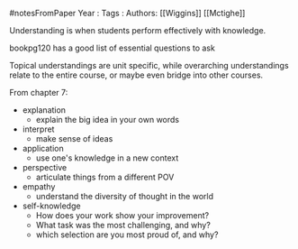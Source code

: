 #notesFromPaper
Year   :
Tags   :
Authors: [[Wiggins]] [[Mctighe]]

Understanding is when students perform effectively with knowledge.

bookpg120 has a good list of essential questions to ask

Topical understandings are unit specific, while overarching understandings relate to the entire course, or maybe even bridge into other courses.

From chapter 7:

 - explanation
   - explain the big idea in your own words
 - interpret
   - make sense of ideas
 - application
   - use one's knowledge in a new context
 - perspective
   - articulate things from a different POV
 - empathy
   - understand the diversity of thought in the world
 - self-knowledge
   - How does your work show your improvement?
   - What task was the most challenging, and why?
   - which selection are you most proud of, and why?
